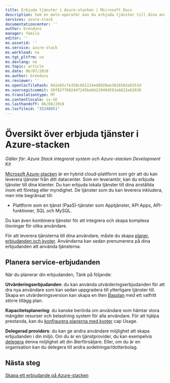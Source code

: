 ```yaml
---
title: Erbjuda tjänster i Azure-stacken | Microsoft Docs
description: Som en moln-operatör kan du erbjuda tjänster till dina användare.
services: azure-stack
documentationcenter: ''
author: brenduns
manager: femila
editor: ''
ms.assetid: ''
ms.service: azure-stack
ms.workload: na
ms.tgt_pltfrm: na
ms.devlang: na
ms.topic: article
ms.date: 06/07/2018
ms.author: brenduns
ms.reviewer: ''
ms.openlocfilehash: 042e65cfe350cb61124ed8920ae3616502e6553d
ms.sourcegitcommit: 50f82f7682447245bebb229494591eb822a62038
ms.translationtype: MT
ms.contentlocale: sv-SE
ms.lasthandoff: 06/08/2018
ms.locfileid: "35248851"
---
```

# <a name="overview-of-offering-services-in-azure-stack"></a>Översikt över erbjuda tjänster i Azure-stacken

*Gäller för: Azure Stack integrerat system och Azure-stacken Development Kit*

[Microsoft Azure-stacken](azure-stack-poc.md) är en hybrid cloud-plattform som gör att du kan leverera tjänster från ditt datacenter. Som en leverantör, kan du erbjuda tjänster till dina klienter. Du kan erbjuda lokala tjänster till dina anställda inom ett företag eller myndighet. De tjänster som du kan leverera inkludera, men inte begränsat till:

- Plattform som en tjänst (PaaS)-tjänster som Apptjänster, API Apps, API-funktioner, SQL och MySQL.

Du kan även kombinera tjänster för att integrera och skapa komplexa lösningar för olika användare.

För att leverera tjänsterna till dina användare, måste du skapa [planer, erbjudanden och kvoter](azure-stack-plan-offer-quota-overview.md). Användarna kan sedan prenumerera på dina erbjudanden att använda tjänsterna.

## <a name="plan-your-service-offers"></a>Planera service-erbjudanden

När du planerar din erbjudanden, Tänk på följande:

**Utvärderingserbjudanden**: du kan använda utvärderingserbjudanden för att dra nya användare som kan sedan uppgradera till ytterligare tjänster till. Skapa en utvärderingsversion kan skapa en liten [Basplan](azure-stack-plan-offer-quota-overview.md#base-plan) med ett valfritt större tillägg plan.

**Kapacitetsplanering**: du kanske berörda om användare som hämtar stora mängder resurser och belastning system för alla användare. För att hjälpa prestanda, kan du [konfigurera planerna med kvoter](azure-stack-plan-offer-quota-overview.md#plans) cap Usage.

**Delegerad providers**: du kan ge andra användare möjlighet att skapa erbjudanden i din miljö. Om du är en tjänstprovider, du kan exempelvis [delegera](azure-stack-delegated-provider.md) denna möjlighet att din återförsäljare. Eller, om du är en organisation kan du delegera till andra avdelningar/dotterbolag.

## <a name="next-steps"></a>Nästa steg

[Skapa ett erbjudande på Azure-stacken](azure-stack-create-offer.md)
